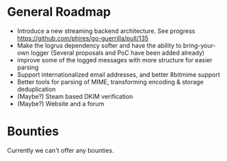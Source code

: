 General Roadmap 
========
- Introduce a new streaming backend architecture. See progress https://github.com/phires/go-guerrilla/pull/135
- Make the logrus dependency softer and have the ability to bring-your-own logger (Several proposals and PoC have been added already)
- improve some of the logged messages with more structure for easier parsing
- Support internationalized email addresses, and better 8bitmime support
- Better tools for parsing of MIME, transforming encoding & storage deduplication
- (Maybe?) Steam based DKIM verification
- (Maybe?) Website and a forum


Bounties
===========

Currently we can't offer any bounties.
